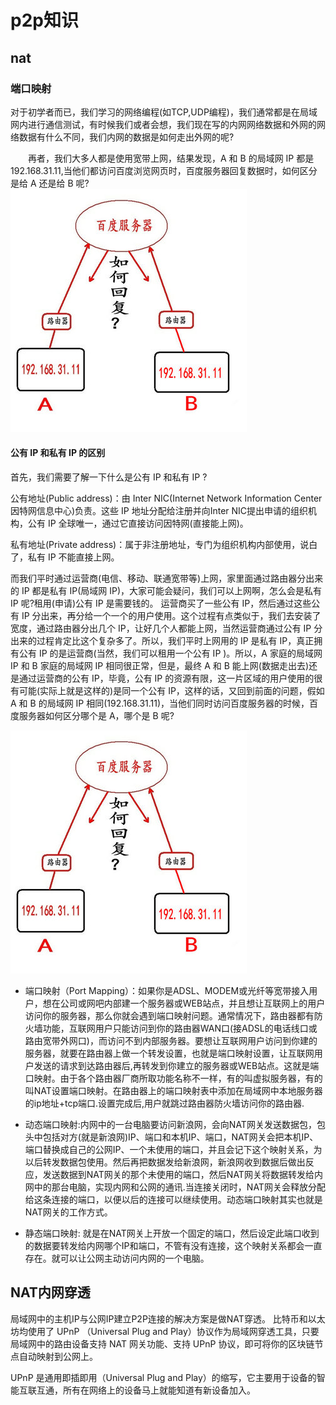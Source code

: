 # p2p知识

## nat

### 端口映射

对于初学者而已，我们学习的网络编程(如TCP,UDP编程)，我们通常都是在局域网内进行通信测试，有时候我们或者会想，我们现在写的内网网络数据和外网的网络数据有什么不同，我们内网的数据是如何走出外网的呢?

　　再者，我们大多人都是使用宽带上网，结果发现，A 和 B 的局域网 IP 都是192.168.31.11,当他们都访问百度浏览网页时，百度服务器回复数据时，如何区分是给 A 还是给 B 呢?
![](2019-08-24-19-29-28.png)

#### 公有 IP 和私有 IP 的区别

首先，我们需要了解一下什么是公有 IP 和私有 IP ?

公有地址(Public address)：由 Inter NIC(Internet Network Information Center 因特网信息中心)负责。这些 IP 地址分配给注册并向Inter NIC提出申请的组织机构，公有 IP 全球唯一，通过它直接访问因特网(直接能上网)。

私有地址(Private address)：属于非注册地址，专门为组织机构内部使用，说白了，私有 IP 不能直接上网。

而我们平时通过运营商(电信、移动、联通宽带等)上网，家里面通过路由器分出来的 IP 都是私有 IP(局域网 IP)，大家可能会疑问，我们可以上网啊，怎么会是私有 IP 呢?租用(申请)公有 IP 是需要钱的。 运营商买了一些公有 IP，然后通过这些公有 IP 分出来，再分给一个一个的用户使用。这个过程有点类似于，我们去安装了宽度，通过路由器分出几个 IP，让好几个人都能上网，当然运营商通过公有 IP 分出来的过程肯定比这个复杂多了。所以，我们平时上网用的 IP 是私有 IP，真正拥有公有 IP 的是运营商(当然，我们可以租用一个公有 IP )。所以，A 家庭的局域网 IP 和 B 家庭的局域网 IP 相同很正常，但是，最终 A 和 B 能上网(数据走出去)还是通过运营商的公有 IP，毕竟，公有 IP 的资源有限，这一片区域的用户使用的很有可能(实际上就是这样的)是同一个公有 IP，这样的话，又回到前面的问题，假如 A 和 B 的局域网 IP 相同(192.168.31.11)，当他们同时访问百度服务器的时候，百度服务器如何区分哪个是 A，哪个是 B 呢?

![](2019-08-24-19-38-24.png)

- 端口映射（Port Mapping）：如果你是ADSL、MODEM或光纤等宽带接入用户，想在公司或网吧内部建一个服务器或WEB站点，并且想让互联网上的用户访问你的服务器，那么你就会遇到端口映射问题。通常情况下，路由器都有防火墙功能，互联网用户只能访问到你的路由器WAN口(接ADSL的电话线口或路由宽带外网口)，而访问不到内部服务器。要想让互联网用户访问到你建的服务器，就要在路由器上做一个转发设置，也就是端口映射设置，让互联网用户发送的请求到达路由器后,再转发到你建立的服务器或WEB站点。这就是端口映射。由于各个路由器厂商所取功能名称不一样，有的叫虚拟服务器，有的叫NAT设置端口映射。在路由器上的端口映射表中添加在局域网中本地服务器的ip地址+tcp端口.设置完成后,用户就跳过路由器防火墙访问你的路由器.

- 动态端口映射:内网中的一台电脑要访问新浪网，会向NAT网关发送数据包，包头中包括对方(就是新浪网)IP、端口和本机IP、端口，NAT网关会把本机IP、端口替换成自己的公网IP、一个未使用的端口，并且会记下这个映射关系，为以后转发数据包使用。然后再把数据发给新浪网，新浪网收到数据后做出反应，发送数据到NAT网关的那个未使用的端口，然后NAT网关将数据转发给内网中的那台电脑，实现内网和公网的通讯.当连接关闭时，NAT网关会释放分配给这条连接的端口，以便以后的连接可以继续使用。动态端口映射其实也就是NAT网关的工作方式。

- 静态端口映射: 就是在NAT网关上开放一个固定的端口，然后设定此端口收到的数据要转发给内网哪个IP和端口，不管有没有连接，这个映射关系都会一直存在。就可以让公网主动访问内网的一个电脑。


## NAT内网穿透

局域网中的主机IP与公网IP建立P2P连接的解决方案是做NAT穿透。
比特币和以太坊均使用了 UPnP （Universal Plug and Play）协议作为局域网穿透工具，只要局域网中的路由设备支持 NAT 网关功能、支持 UPnP 协议，即可将你的区块链节点自动映射到公网上。

UPnP 是通用即插即用（Universal Plug and Play）的缩写，它主要用于设备的智能互联互通，所有在网络上的设备马上就能知道有新设备加入。
